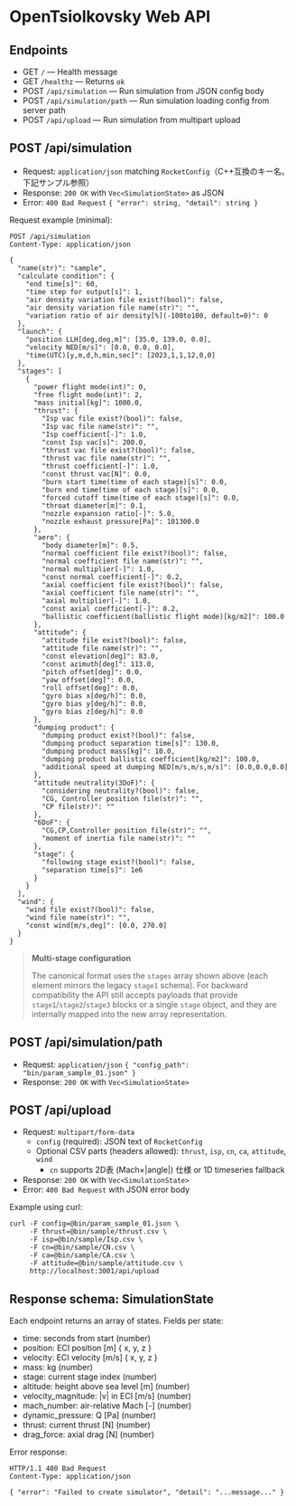 # OpenTsiolkovsky Web API

## Endpoints

- GET `/` — Health message
- GET `/healthz` — Returns `ok`
- POST `/api/simulation` — Run simulation from JSON config body
- POST `/api/simulation/path` — Run simulation loading config from server path
- POST `/api/upload` — Run simulation from multipart upload

## POST /api/simulation

- Request: `application/json` matching `RocketConfig`（C++互換のキー名。下記サンプル参照）
- Response: `200 OK` with `Vec<SimulationState>` as JSON
- Error: `400 Bad Request` `{ "error": string, "detail": string }`

Request example (minimal):

```
POST /api/simulation
Content-Type: application/json

{
  "name(str)": "sample",
  "calculate condition": {
    "end time[s]": 60,
    "time step for output[s]": 1,
    "air density variation file exist?(bool)": false,
    "air density variation file name(str)": "",
    "variation ratio of air density[%](-100to100, default=0)": 0
  },
  "launch": {
    "position LLH[deg,deg,m]": [35.0, 139.0, 0.0],
    "velocity NED[m/s]": [0.0, 0.0, 0.0],
    "time(UTC)[y,m,d,h,min,sec]": [2023,1,1,12,0,0]
  },
  "stages": [
    {
      "power flight mode(int)": 0,
      "free flight mode(int)": 2,
      "mass initial[kg]": 1000.0,
      "thrust": {
        "Isp vac file exist?(bool)": false,
        "Isp vac file name(str)": "",
        "Isp coefficient[-]": 1.0,
        "const Isp vac[s]": 200.0,
        "thrust vac file exist?(bool)": false,
        "thrust vac file name(str)": "",
        "thrust coefficient[-]": 1.0,
        "const thrust vac[N]": 0.0,
        "burn start time(time of each stage)[s]": 0.0,
        "burn end time(time of each stage)[s]": 0.0,
        "forced cutoff time(time of each stage)[s]": 0.0,
        "throat diameter[m]": 0.1,
        "nozzle expansion ratio[-]": 5.0,
        "nozzle exhaust pressure[Pa]": 101300.0
      },
      "aero": {
        "body diameter[m]": 0.5,
        "normal coefficient file exist?(bool)": false,
        "normal coefficient file name(str)": "",
        "normal multiplier[-]": 1.0,
        "const normal coefficient[-]": 0.2,
        "axial coefficient file exist?(bool)": false,
        "axial coefficient file name(str)": "",
        "axial multiplier[-]": 1.0,
        "const axial coefficient[-]": 0.2,
        "ballistic coefficient(ballistic flight mode)[kg/m2]": 100.0
      },
      "attitude": {
        "attitude file exist?(bool)": false,
        "attitude file name(str)": "",
        "const elevation[deg]": 83.0,
        "const azimuth[deg]": 113.0,
        "pitch offset[deg]": 0.0,
        "yaw offset[deg]": 0.0,
        "roll offset[deg]": 0.0,
        "gyro bias x[deg/h]": 0.0,
        "gyro bias y[deg/h]": 0.0,
        "gyro bias z[deg/h]": 0.0
      },
      "dumping product": {
        "dumping product exist?(bool)": false,
        "dumping product separation time[s]": 130.0,
        "dumping product mass[kg]": 10.0,
        "dumping product ballistic coefficient[kg/m2]": 100.0,
        "additional speed at dumping NED[m/s,m/s,m/s]": [0.0,0.0,0.0]
      },
      "attitude neutrality(3DoF)": {
        "considering neutrality?(bool)": false,
        "CG, Controller position file(str)": "",
        "CP file(str)": ""
      },
      "6DoF": {
        "CG,CP,Controller position file(str)": "",
        "moment of inertia file name(str)": ""
      },
      "stage": {
        "following stage exist?(bool)": false,
        "separation time[s]": 1e6
      }
    }
  ],
  "wind": {
    "wind file exist?(bool)": false,
    "wind file name(str)": "",
    "const wind[m/s,deg]": [0.0, 270.0]
  }
}
```

> **Multi-stage configuration**
>
> The canonical format uses the `stages` array shown above (each element mirrors the legacy `stage1` schema). For backward compatibility the API still accepts payloads that provide `stage1`/`stage2`/`stage3` blocks or a single `stage` object, and they are internally mapped into the new array representation.

## POST /api/simulation/path

- Request: `application/json` `{ "config_path": "bin/param_sample_01.json" }`
- Response: `200 OK` with `Vec<SimulationState>`

## POST /api/upload

- Request: `multipart/form-data`
  - `config` (required): JSON text of `RocketConfig`
  - Optional CSV parts (headers allowed): `thrust`, `isp`, `cn`, `ca`, `attitude`, `wind`
    - `cn` supports 2D表 (Mach×|angle|) 仕様 or 1D timeseries fallback
- Response: `200 OK` with `Vec<SimulationState>`
- Error: `400 Bad Request` with JSON error body

Example using curl:

```
curl -F config=@bin/param_sample_01.json \
     -F thrust=@bin/sample/thrust.csv \
     -F isp=@bin/sample/Isp.csv \
     -F cn=@bin/sample/CN.csv \
     -F ca=@bin/sample/CA.csv \
     -F attitude=@bin/sample/attitude.csv \
     http://localhost:3001/api/upload
```

## Response schema: SimulationState

Each endpoint returns an array of states. Fields per state:

- time: seconds from start (number)
- position: ECI position [m] { x, y, z }
- velocity: ECI velocity [m/s] { x, y, z }
- mass: kg (number)
- stage: current stage index (number)
- altitude: height above sea level [m] (number)
- velocity_magnitude: |v| in ECI [m/s] (number)
- mach_number: air-relative Mach [-] (number)
- dynamic_pressure: Q [Pa] (number)
- thrust: current thrust [N] (number)
- drag_force: axial drag [N] (number)

Error response:

```
HTTP/1.1 400 Bad Request
Content-Type: application/json

{ "error": "Failed to create simulator", "detail": "...message..." }
```
